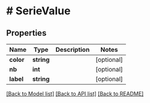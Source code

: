 # # SerieValue

## Properties

Name | Type | Description | Notes
------------ | ------------- | ------------- | -------------
**color** | **string** |  | [optional]
**nb** | **int** |  | [optional]
**label** | **string** |  | [optional]

[[Back to Model list]](../../README.md#models) [[Back to API list]](../../README.md#endpoints) [[Back to README]](../../README.md)
